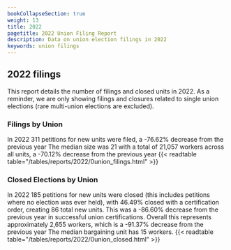 ```yaml
---
bookCollapseSection: true
weight: 13
title: 2022
pagetitle: 2022 Union Filing Report
description: Data on union election filings in 2022
keywords: union filings
---
```


## 2022 filings

This report details the number of filings and closed units in 2022. As a reminder, we are only showing filings and closures related to single union elections (rare multi-union elections are excluded).

### Filings by Union
In 2022 311 petitions for new units were filed, a -76.62% decrease from the previous year The median size was 21 with a total of 21,057 workers across all units, a -70.12% decrease from the previous year
{{< readtable table="/tables/reports/2022/0union_filings.html" >}}

### Closed Elections by Union
In 2022 185 petitions for new units were closed (this includes petitions where no election was ever held), with 46.49% closed with a certification order, creating 86 total new units. This was a -86.60% decrease from the previous year in successful union certifications. Overall this represents approximately 2,655 workers, which is a -91.37% decrease from the previous year The median bargaining unit has 15 workers.
{{< readtable table="/tables/reports/2022/0union_closed.html" >}}
